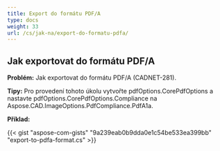```yaml
---
title: Export do formátu PDF/A
type: docs
weight: 33
url: /cs/jak-na/export-do-formatu-pdfa/
---
```


## **Jak exportovat do formátu PDF/A**

**Problém:** Jak exportovat do formátu PDF/A (CADNET-281).

**Tipy:** Pro provedení tohoto úkolu vytvořte pdfOptions.CorePdfOptions a nastavte pdfOptions.CorePdfOptions.Compliance na Aspose.CAD.ImageOptions.PdfCompliance.PdfA1a.

**Příklad:**

{{< gist "aspose-com-gists" "9a239eab0b9dda0e1c54be533ea399bb" "export-to-pdfa-format.cs" >}}
